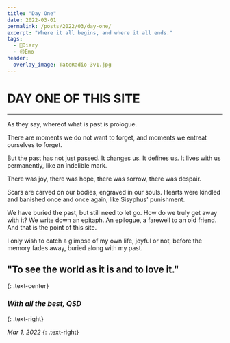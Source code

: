 ```yaml
---
title: "Day One"
date: 2022-03-01
permalink: /posts/2022/03/day-one/
excerpt: "Where it all begins, and where it all ends."
tags:
  - 📘Diary
  - 😢Emo
header:
  overlay_image: TateRadio-3v1.jpg
---
```


# DAY ONE OF THIS SITE

-----

As they say, whereof what is past is prologue.

There are moments we do not want to forget, and moments we entreat ourselves to forget. 

But the past has not just passed. It changes us. It defines us. It lives with us permanently, like an indelible mark. 

There was joy, there was hope, there was sorrow, there was despair. 

Scars are carved on our bodies, engraved in our souls. Hearts were kindled and banished once and once again, like Sisyphus' punishment.

We have buried the past, but still need to let go. How do we truly get away with it? We write down an epitaph. An epilogue, a farewell to an old friend. And that is the point of this site.

I only wish to catch a glimpse of my own life, joyful or not, before the memory fades away, buried along with my past.

## "To see the world as it is and to love it."
{: .text-center}

### *With all the best, QSD*
{: .text-right}

*Mar 1, 2022*
{: .text-right}
